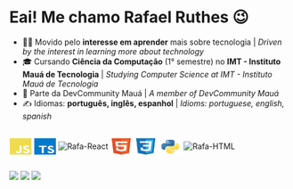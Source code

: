 <h1>Eai! Me chamo Rafael Ruthes 😉</h1>

- 👨‍💻 Movido pelo <strong>interesse em aprender</strong> mais sobre tecnologia
 | *Driven by the interest in learning more about technology*
- 🎓 Cursando <strong>Ciência da Computação</strong> (1° semestre)  no <strong>IMT - Instituto Mauá de Tecnologia</strong>
 | *Studying Computer Science at IMT - Instituto Mauá de Tecnologia*    
- 🦾 Parte da DevCommunity Mauá
 | *A member of DevCommunity Mauá*
- ✍ Idiomas: <strong>português, inglês, espanhol</strong>
 | *Idioms: portuguese, english, spanish*

<div style="display: inline_block"><br>
  <img align="center" alt="Rafa-Js" height="30" width="40" src="https://raw.githubusercontent.com/devicons/devicon/master/icons/javascript/javascript-plain.svg">
  <img align="center" alt="Rafa-Ts" height="30" width="40" src="https://raw.githubusercontent.com/devicons/devicon/master/icons/typescript/typescript-plain.svg">
  <img align="center" alt="Rafa-React" height="30" width="40" src="https://cdn.jsdelivr.net/gh/devicons/devicon@latest/icons/react/react-original.svg" />
  <img align="center" alt="Rafa-HTML" height="30" width="40" src="https://raw.githubusercontent.com/devicons/devicon/master/icons/html5/html5-original.svg">
  <img align="center" alt="Rafa-CSS" height="30" width="40" src="https://raw.githubusercontent.com/devicons/devicon/master/icons/css3/css3-original.svg">
  <img align="center" alt="Rafa-Python" height="30" width="40" src="https://raw.githubusercontent.com/devicons/devicon/master/icons/python/python-original.svg">
  <img align="center" alt="Rafa-HTML" height="30" width="40"
src="https://cdn.jsdelivr.net/gh/devicons/devicon@latest/icons/amazonwebservices/amazonwebservices-original-wordmark.svg" />
          
</div>

##

<div> 
  <a href="https://instagram.com/ruthessss" target="_blank"><img src="https://img.shields.io/badge/-Instagram-%23E4405F?style=for-the-badge&logo=instagram&logoColor=white" target="_blank"></a>
 <a href="https://www.linkedin.com/in/rafael-ruthes-5445031ba/" target="_blank"><img src="https://img.shields.io/badge/LinkedIn-0077B5?style=for-the-badge&logo=linkedin&logoColor=white" target="_blank"></a>
  <a href = "mailto:rruthes.devmaua@gmail.com"><img src="https://img.shields.io/badge/Gmail-D14836?style=for-the-badge&logo=gmail&logoColor=white"></a> 
  
</div>
        
          
